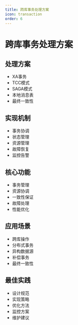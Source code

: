 ```yaml
---
title: 跨库事务处理方案
icon: transaction
order: 6
---
```


# 跨库事务处理方案

## 处理方案
- XA事务
- TCC模式
- SAGA模式
- 本地消息表
- 最终一致性

## 实现机制
- 事务协调
- 状态管理
- 资源管理
- 故障恢复
- 监控告警

## 核心功能
- 事务管理
- 资源协调
- 一致性保证
- 故障处理
- 性能优化

## 应用场景
- 跨库操作
- 分布式事务
- 异构数据源
- 补偿事务
- 最终一致性

## 最佳实践
- 设计规范
- 实现策略
- 优化方法
- 监控方案
- 维护建议
